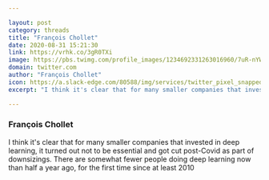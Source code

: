 ```yaml
---

layout: post
category: threads
title: "François Chollet"
date: 2020-08-31 15:21:30
link: https://vrhk.co/3gR0TXi
image: https://pbs.twimg.com/profile_images/1234692331263016960/7uR-nYW0_normal.jpg
domain: twitter.com
author: "François Chollet"
icon: https://a.slack-edge.com/80588/img/services/twitter_pixel_snapped_32.png
excerpt: "I think it's clear that for many smaller companies that invested in deep learning, it turned out not to be essential and got cut post-Covid as part of downsizings. There are somewhat fewer people doing deep learning now than half a year ago, for the first time since at least 2010"

---
```


### François Chollet

I think it's clear that for many smaller companies that invested in deep learning, it turned out not to be essential and got cut post-Covid as part of downsizings. There are somewhat fewer people doing deep learning now than half a year ago, for the first time since at least 2010